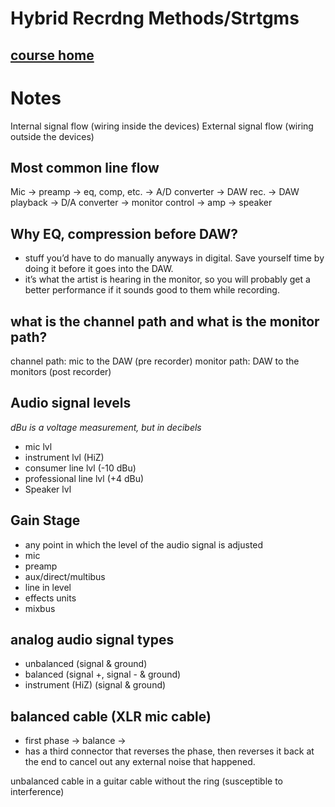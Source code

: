 Hybrid Recrdng Methods/Strtgms
=============================================
[course home](http://ol.berklee.edu/course/view.php?id=45861)
----------------------------------------------------------------

Notes
================================================

Internal signal flow (wiring inside the devices)
External signal flow (wiring outside the devices)

Most common line flow
--------------------------------------------
Mic -> preamp -> eq, comp, etc. -> A/D converter -> DAW rec. -> DAW playback -> D/A converter -> monitor control -> amp -> speaker

Why EQ, compression before DAW?
-------------------------------------------------
- stuff you’d have to do manually anyways in digital. Save yourself time by doing it before it goes into the DAW.
- it’s what the artist is hearing in the monitor, so you will probably get a better performance if it sounds good to them while recording.



what is the channel path and what is the monitor path?
--------------------------------------------------------
channel path: mic to the DAW (pre recorder)
monitor path: DAW to the monitors (post recorder)

Audio signal levels
----------------------
_dBu is a voltage measurement, but in decibels_

- mic lvl
- instrument lvl (HiZ)
- consumer line lvl (-10 dBu)
- professional line lvl (+4 dBu)
- Speaker lvl

Gain Stage
---------------------
- any point in which the level of the audio signal is adjusted
- mic
- preamp
- aux/direct/multibus
- line in level
- effects units
- mixbus

analog audio signal types
------------------------------
- unbalanced (signal & ground)
- balanced (signal +, signal - & ground)
- instrument (HiZ) (signal & ground)

balanced cable (XLR mic cable)
------------------------------
- first phase -> balance ->
- has a third connector that reverses the phase, then reverses it back at the end to cancel out any external noise that happened.

unbalanced cable in a guitar cable without the ring (susceptible to interference)
